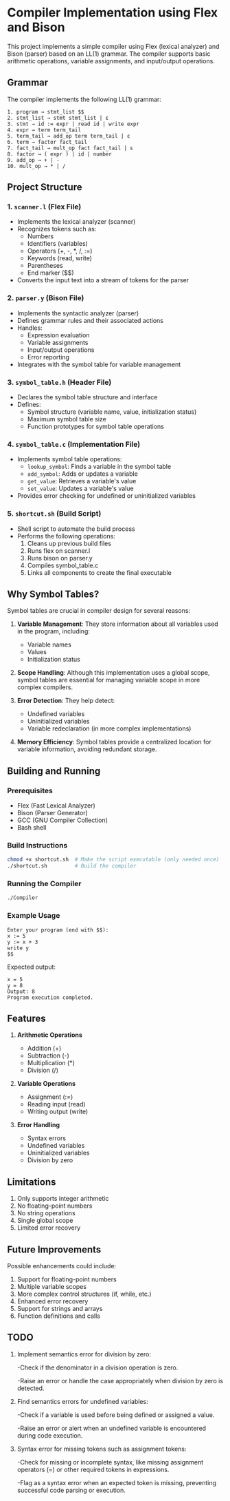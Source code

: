 # Compiler Implementation using Flex and Bison

This project implements a simple compiler using Flex (lexical analyzer) and Bison (parser) based on an LL(1) grammar. The compiler supports basic arithmetic operations, variable assignments, and input/output operations.

## Grammar

The compiler implements the following LL(1) grammar:
```
1. program → stmt_list $$
2. stmt_list → stmt stmt_list | ε
3. stmt → id := expr | read id | write expr
4. expr → term term_tail
5. term_tail → add_op term term_tail | ε
6. term → factor fact_tail
7. fact_tail → mult_op fact fact_tail | ε 
8. factor → ( expr ) | id | number
9. add_op → + | -
10. mult_op → * | /
```

## Project Structure

### 1. `scanner.l` (Flex File)
- Implements the lexical analyzer (scanner)
- Recognizes tokens such as:
  - Numbers
  - Identifiers (variables)
  - Operators (+, -, *, /, :=)
  - Keywords (read, write)
  - Parentheses
  - End marker ($$)
- Converts the input text into a stream of tokens for the parser

### 2. `parser.y` (Bison File)
- Implements the syntactic analyzer (parser)
- Defines grammar rules and their associated actions
- Handles:
  - Expression evaluation
  - Variable assignments
  - Input/output operations
  - Error reporting
- Integrates with the symbol table for variable management

### 3. `symbol_table.h` (Header File)
- Declares the symbol table structure and interface
- Defines:
  - Symbol structure (variable name, value, initialization status)
  - Maximum symbol table size
  - Function prototypes for symbol table operations

### 4. `symbol_table.c` (Implementation File)
- Implements symbol table operations:
  - `lookup_symbol`: Finds a variable in the symbol table
  - `add_symbol`: Adds or updates a variable
  - `get_value`: Retrieves a variable's value
  - `set_value`: Updates a variable's value
- Provides error checking for undefined or uninitialized variables

### 5. `shortcut.sh` (Build Script)
- Shell script to automate the build process
- Performs the following operations:
  1. Cleans up previous build files
  2. Runs flex on scanner.l
  3. Runs bison on parser.y
  4. Compiles symbol_table.c
  5. Links all components to create the final executable

## Why Symbol Tables?

Symbol tables are crucial in compiler design for several reasons:

1. **Variable Management**: They store information about all variables used in the program, including:
   - Variable names
   - Values
   - Initialization status

2. **Scope Handling**: Although this implementation uses a global scope, symbol tables are essential for managing variable scope in more complex compilers.

3. **Error Detection**: They help detect:
   - Undefined variables
   - Uninitialized variables
   - Variable redeclaration (in more complex implementations)

4. **Memory Efficiency**: Symbol tables provide a centralized location for variable information, avoiding redundant storage.

## Building and Running

### Prerequisites
- Flex (Fast Lexical Analyzer)
- Bison (Parser Generator)
- GCC (GNU Compiler Collection)
- Bash shell

### Build Instructions
```bash
chmod +x shortcut.sh  # Make the script executable (only needed once)
./shortcut.sh         # Build the compiler
```

### Running the Compiler
```bash
./Compiler
```

### Example Usage
```
Enter your program (end with $$):
x := 5
y := x + 3
write y
$$
```

Expected output:
```
x = 5
y = 8
Output: 8
Program execution completed.
```

## Features

1. **Arithmetic Operations**
   - Addition (+)
   - Subtraction (-)
   - Multiplication (*)
   - Division (/)

2. **Variable Operations**
   - Assignment (:=)
   - Reading input (read)
   - Writing output (write)

3. **Error Handling**
   - Syntax errors
   - Undefined variables
   - Uninitialized variables
   - Division by zero

## Limitations

1. Only supports integer arithmetic
2. No floating-point numbers
3. No string operations
4. Single global scope
5. Limited error recovery

## Future Improvements

Possible enhancements could include:
1. Support for floating-point numbers
2. Multiple variable scopes
3. More complex control structures (if, while, etc.)
4. Enhanced error recovery
5. Support for strings and arrays
6. Function definitions and calls

## TODO

1. Implement semantics error for division by zero:
   
    -Check if the denominator in a division operation is zero.
   
    -Raise an error or handle the case appropriately when division by zero is detected.
  
3. Find semantics errors for undefined variables:
   
    -Check if a variable is used before being defined or assigned a value.
   
    -Raise an error or alert when an undefined variable is encountered during code execution.
   
5. Syntax error for missing tokens such as assignment tokens:
   
    -Check for missing or incomplete syntax, like missing assignment operators (=) or other required tokens in expressions.
   
    -Flag as a syntax error when an expected token is missing, preventing successful code parsing or execution.
